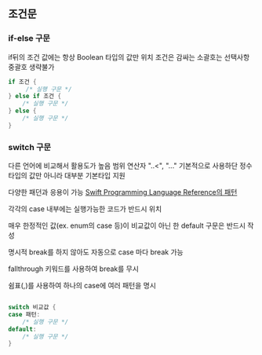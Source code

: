 ## 조건문

### if-else 구문
if뒤의 조건 값에는 항상 Boolean 타입의 값만 위치
조건은 감싸는 소괄호는 선택사항 중괄호 생략불가

```swift
if 조건 {
     /* 실행 구문 */
} else if 조건 {
    /* 실행 구문 */
} else {
    /* 실행 구문 */
}
```

### switch 구문
다른 언어에 비교해서 활용도가 높음
범위 연산자 "..<", "..."
기본적으로 사용하단 정수타입의 값만 아니라 대부분 기본타입 지원

다양한 패던과 응용이 가능
 [Swift Programming Language Reference의 패턴](https://docs.swift.org/swift-book/index.html)

각각의 case 내부에는 실행가능한 코드가 반드시 위치
 
매우 한정적인 값(ex. enum의 case 등)이 비교값이 아닌 한 default 구문은 반드시 작성
 
명시적 break를 하지 않아도 자동으로 case 마다 break 가능

fallthrough 키워드를 사용하여 break를 무시

쉼표(,)를 사용하여 하나의 case에 여러 패턴을 명시

```swift

switch 비교값 {
case 패턴:
    /* 실행 구문 */
default:
    /* 실행 구문 */
}

```

